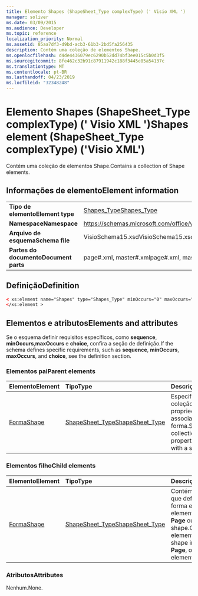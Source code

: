 ```yaml
---
title: Elemento Shapes (ShapeSheet_Type complexType) (' Visio XML ')
manager: soliver
ms.date: 03/09/2015
ms.audience: Developer
ms.topic: reference
localization_priority: Normal
ms.assetid: 85aa7df3-d9bd-acb3-61b3-2bd5fa256435
description: Contém uma coleção de elementos Shape.
ms.openlocfilehash: d4de4436079ec6290b52dd74bf3ee015c5b0d3f5
ms.sourcegitcommit: 8fe462c32b91c87911942c188f3445e85a54137c
ms.translationtype: MT
ms.contentlocale: pt-BR
ms.lasthandoff: 04/23/2019
ms.locfileid: "32348248"
---
```

# <a name="shapes-element-shapesheettype-complextype-visio-xml"></a><span data-ttu-id="6b04c-103">Elemento Shapes (ShapeSheet_Type complexType) (' Visio XML ')</span><span class="sxs-lookup"><span data-stu-id="6b04c-103">Shapes element (ShapeSheet_Type complexType) ('Visio XML')</span></span>

<span data-ttu-id="6b04c-104">Contém uma coleção de elementos Shape.</span><span class="sxs-lookup"><span data-stu-id="6b04c-104">Contains a collection of Shape elements.</span></span>
  
## <a name="element-information"></a><span data-ttu-id="6b04c-105">Informações de elemento</span><span class="sxs-lookup"><span data-stu-id="6b04c-105">Element information</span></span>

|||
|:-----|:-----|
|<span data-ttu-id="6b04c-106">**Tipo de elemento**</span><span class="sxs-lookup"><span data-stu-id="6b04c-106">**Element type**</span></span> <br/> |[<span data-ttu-id="6b04c-107">Shapes_Type</span><span class="sxs-lookup"><span data-stu-id="6b04c-107">Shapes_Type</span></span>](shapes_type-complextypevisio-xml.md) <br/> |
|<span data-ttu-id="6b04c-108">**Namespace**</span><span class="sxs-lookup"><span data-stu-id="6b04c-108">**Namespace**</span></span> <br/> |https://schemas.microsoft.com/office/visio/2012/main  <br/> |
|<span data-ttu-id="6b04c-109">**Arquivo de esquema**</span><span class="sxs-lookup"><span data-stu-id="6b04c-109">**Schema file**</span></span> <br/> |<span data-ttu-id="6b04c-110">VisioSchema15.xsd</span><span class="sxs-lookup"><span data-stu-id="6b04c-110">VisioSchema15.xsd</span></span>  <br/> |
|<span data-ttu-id="6b04c-111">**Partes do documento**</span><span class="sxs-lookup"><span data-stu-id="6b04c-111">**Document parts**</span></span> <br/> |<span data-ttu-id="6b04c-112">page#.xml, master#.xml</span><span class="sxs-lookup"><span data-stu-id="6b04c-112">page#.xml, master#.xml</span></span>  <br/> |
   
## <a name="definition"></a><span data-ttu-id="6b04c-113">Definição</span><span class="sxs-lookup"><span data-stu-id="6b04c-113">Definition</span></span>

```XML
< xs:element name="Shapes" type="Shapes_Type" minOccurs="0" maxOccurs="1" >
</xs:element >
```

## <a name="elements-and-attributes"></a><span data-ttu-id="6b04c-114">Elementos e atributos</span><span class="sxs-lookup"><span data-stu-id="6b04c-114">Elements and attributes</span></span>

<span data-ttu-id="6b04c-115">Se o esquema definir requisitos específicos, como **sequence**, **minOccurs**,**maxOccurs** e **choice**, confira a seção de definição.</span><span class="sxs-lookup"><span data-stu-id="6b04c-115">If the schema defines specific requirements, such as **sequence**, **minOccurs**, **maxOccurs**, and **choice**, see the definition section.</span></span> 
  
### <a name="parent-elements"></a><span data-ttu-id="6b04c-116">Elementos pai</span><span class="sxs-lookup"><span data-stu-id="6b04c-116">Parent elements</span></span>

|<span data-ttu-id="6b04c-117">**Elemento**</span><span class="sxs-lookup"><span data-stu-id="6b04c-117">**Element**</span></span>|<span data-ttu-id="6b04c-118">**Tipo**</span><span class="sxs-lookup"><span data-stu-id="6b04c-118">**Type**</span></span>|<span data-ttu-id="6b04c-119">**Descrição**</span><span class="sxs-lookup"><span data-stu-id="6b04c-119">**Description**</span></span>|
|:-----|:-----|:-----|
|[<span data-ttu-id="6b04c-120">Forma</span><span class="sxs-lookup"><span data-stu-id="6b04c-120">Shape</span></span>](shape-element-shapes_type-complextypevisio-xml.md) <br/> |[<span data-ttu-id="6b04c-121">ShapeSheet_Type</span><span class="sxs-lookup"><span data-stu-id="6b04c-121">ShapeSheet_Type</span></span>](shapesheet_type-complextypevisio-xml.md) <br/> |<span data-ttu-id="6b04c-122">Especifica uma coleção de propriedades associadas a uma forma.</span><span class="sxs-lookup"><span data-stu-id="6b04c-122">Specifies a collection of properties associated with a shape.</span></span>  <br/> |
   
### <a name="child-elements"></a><span data-ttu-id="6b04c-123">Elementos filho</span><span class="sxs-lookup"><span data-stu-id="6b04c-123">Child elements</span></span>

|<span data-ttu-id="6b04c-124">**Elemento**</span><span class="sxs-lookup"><span data-stu-id="6b04c-124">**Element**</span></span>|<span data-ttu-id="6b04c-125">**Tipo**</span><span class="sxs-lookup"><span data-stu-id="6b04c-125">**Type**</span></span>|<span data-ttu-id="6b04c-126">**Descrição**</span><span class="sxs-lookup"><span data-stu-id="6b04c-126">**Description**</span></span>|
|:-----|:-----|:-----|
|[<span data-ttu-id="6b04c-127">Forma</span><span class="sxs-lookup"><span data-stu-id="6b04c-127">Shape</span></span>](shape-element-shapes_type-complextypevisio-xml.md) <br/> |[<span data-ttu-id="6b04c-128">ShapeSheet_Type</span><span class="sxs-lookup"><span data-stu-id="6b04c-128">ShapeSheet_Type</span></span>](shapesheet_type-complextypevisio-xml.md) <br/> |<span data-ttu-id="6b04c-129">Contém elementos que definem uma forma em um elemento **Master**, **Page** ou group shape.</span><span class="sxs-lookup"><span data-stu-id="6b04c-129">Contains elements that define a shape in a **Master**, **Page**, or group shape element.</span></span>  <br/> |
   
### <a name="attributes"></a><span data-ttu-id="6b04c-130">Atributos</span><span class="sxs-lookup"><span data-stu-id="6b04c-130">Attributes</span></span>

<span data-ttu-id="6b04c-131">Nenhum.</span><span class="sxs-lookup"><span data-stu-id="6b04c-131">None.</span></span>
  

